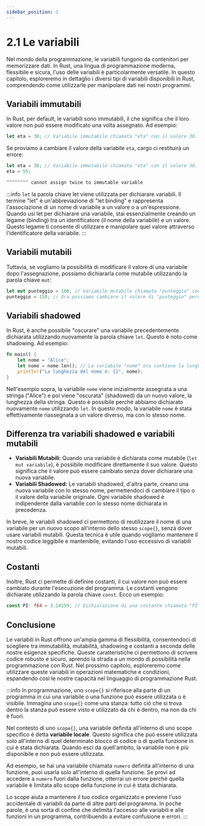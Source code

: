 ```yaml
---
sidebar_position: 1
---
```

# 2.1 Le variabili
Nel mondo della programmazione, le variabili fungono da contenitori per memorizzare dati. In Rust, una lingua di programmazione moderna, flessibile e sicura, l'uso delle variabili è particolarmente versatile. In questo capitolo, esploreremo in dettaglio i diversi tipi di variabili disponibili in Rust, comprendendo come utilizzarle per manipolare dati nei nostri programmi.

## Variabili immutabili
In Rust, per default, le variabili sono immutabili, il che significa che il loro valore non può essere modificato una volta assegnato. Ad esempio:

```rust
let eta = 30; // Variabile immutabile chiamata "eta" con il valore 30.
```

Se proviamo a cambiare il valore della variabile `eta`, cargo ci restituirà un errore:

```rust
let eta = 30; // Variabile immutabile chiamata "eta" con il valore 30.
eta = 55;
```
```rust
^^^^^^^^ cannot assign twice to immutable variable
```

:::info
`let` la parola chiave let viene utilizzata per dichiarare variabili. Il termine "let" è un'abbreviazione di "let binding" e rappresenta l'associazione di un nome di variabile a un valore o a un'espressione. Quando usi let per dichiarare una variabile, stai essenzialmente creando un legame (binding) tra un identificatore (il nome della variabile) e un valore. Questo legame ti consente di utilizzare e manipolare quel valore attraverso l'identificatore della variabile.
:::

## Variabili mutabili
Tuttavia, se vogliamo la possibilità di modificare il valore di una variabile dopo l'assegnazione, possiamo dichiararla come mutabile utilizzando la parola chiave `mut`:

```rust
let mut punteggio = 100; // Variabile mutabile chiamata "punteggio" con il valore 100.
punteggio = 150; // Ora possiamo cambiare il valore di "punteggio" perché è mutabile.
```

## Variabili shadowed
In Rust, è anche possibile "oscurare" una variabile precedentemente dichiarata utilizzando nuovamente la parola chiave `let`. Questo è noto come shadowing. Ad esempio:

```rust
fn main() {
    let nome = "Alice";
    let nome = nome.len(); // La variabile "nome" ora contiene la lunghezza della stringa originale.
    println!("La lunghezza del nome è: {}", nome);
}
```

Nell'esempio sopra, la variabile `nome` viene inizialmente assegnata a una stringa ("Alice") e poi viene "oscurata" (shadowed) da un nuovo valore, la lunghezza della stringa. Questo è possibile perché abbiamo dichiarato nuovamente `nome` utilizzando `let`. In questo modo, la variabile `nome` è stata effettivamente riassegnata a un valore diverso, ma con lo stesso nome.

## Differenza tra variabili shadowed e variabili mutabili
- **Variabili Mutabili:** Quando una variabile è dichiarata come mutabile (`let mut variabile`), è possibile modificare direttamente il suo valore. Questo significa che il valore può essere cambiato senza dover dichiarare una nuova variabile.
- **Variabili Shadowed:** Le variabili shadowed, d'altra parte, creano una nuova variabile con lo stesso nome, permettendoci di cambiare il tipo o il valore della variabile originale. Ogni variabile shadowed è indipendente dalla variabile con lo stesso nome dichiarata in precedenza.

In breve, le variabili shadowed ci permettono di reutilizzare il nome di una variabile per un nuovo scopo all'interno dello stesso `scope{}`, senza dover usare variabili mutabili. Questa tecnica è utile quando vogliamo mantenere il nostro codice leggibile e mantenibile, evitando l'uso eccessivo di variabili mutabili.

## Costanti
Inoltre, Rust ci permette di definire costanti, il cui valore non può essere cambiato durante l'esecuzione del programma. Le costanti vengono dichiarate utilizzando la parola chiave `const`. Ecco un esempio:

```rust
const PI: f64 = 3.14159; // Dichiarazione di una costante chiamata "PI" con valore 3.14159.
```

## Conclusione
Le variabili in Rust offrono un'ampia gamma di flessibilità, consentendoci di scegliere tra immutabilità, mutabilità, shadowing e costanti a seconda delle nostre esigenze specifiche. Queste caratteristiche ci permettono di scrivere codice robusto e sicuro, aprendo la strada a un mondo di possibilità nella programmazione con Rust. Nel prossimo capitolo, esploreremo come utilizzare queste variabili in operazioni matematiche e condizioni, espandendo così le nostre capacità nel linguaggio di programmazione Rust.

:::info
In programmazione, uno `scope{}` si riferisce alla parte di un programma in cui una variabile o una funzione può essere utilizzata o è visibile. Immagina uno `scope{}` come una stanza: tutto ciò che si trova dentro la stanza può essere visto e utilizzato da chi è dentro, ma non da chi è fuori.

Nel contesto di uno `scope{}`, una variabile definita all'interno di uno scope specifico è detta **variabile locale**. Questo significa che può essere utilizzata solo all'interno di quel determinato blocco di codice o di quella funzione in cui è stata dichiarata. Quando esci da quell'ambito, la variabile non è più disponibile e non può essere utilizzata.

Ad esempio, se hai una variabile chiamata `numero` definita all'interno di una funzione, puoi usarla solo all'interno di quella funzione. Se provi ad accedere a `numero` fuori dalla funzione, otterrai un errore perché quella variabile è limitata allo scope della funzione in cui è stata dichiarata.

Lo scope aiuta a mantenere il tuo codice organizzato e previene l'uso accidentale di variabili da parte di altre parti del programma. In poche parole, è una sorta di confine che delimita l'accesso alle variabili e alle funzioni in un programma, contribuendo a evitare confusione e errori.
:::

